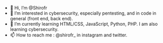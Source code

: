- 👋 Hi, I’m @Shirofr
- 👀 I’m interested in cybersecurity, especially pentesting, and in code in general (front end, back end).
- 🌱 I’m currently learning HTML/CSS, JavaScript, Python, PHP. I am also learning cybersecurity.
- 📫 How to reach me : @shirofr_ in instagram and twitter.

<!---
Shirofr/Shirofr is a ✨ special ✨ repository because its `README.md` (this file) appears on your GitHub profile.
You can click the Preview link to take a look at your changes.
--->
